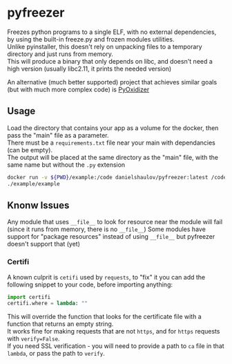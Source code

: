 # pyfreezer
Freezes python programs to a single ELF, with no external dependencies, by using the built-in freeze.py and frozen modules utilities.  
Unlike pyinstaller, this doesn't rely on unpacking files to a temporary directory and just runs from memory.  
This will produce a binary that only depends on libc, and doesn't need a high version (usually libc2.11, it prints the needed version)

An alternative (much better supported) project that achieves similar goals (but with much more complex code) is [PyOxidizer](https://github.com/indygreg/PyOxidizer)

## Usage
Load the directory that contains your app as a volume for the docker, then pass the "main" file as a parameter.  
There must be a `requirements.txt` file near your main with dependancies (can be empty).  
The output will be placed at the same directory as the "main" file, with the same name but without the `.py` extension
```bash
docker run -v ${PWD}/example:/code danielshaulov/pyfreezer:latest /code/example.py
./example/example
```

## Knonw Issues
Any module that uses `__file__` to look for resource near the module will fail (since it runs from memory, there is no `__file__`)
Some modules have support for "package resources" instead of using `__file__` but pyfreezer doesn't support that (yet)

### Certifi
A known culprit is `cetifi` used by `requests`, to "fix" it you can add the following snippet to your code, before importing anything:
```python
import certifi
certifi.where = lambda: ""
```
This will override the function that looks for the certificate file with a function that returns an empty string.  
It works fine for making requests that are not `https`, and for `https` requests with `verify=False`.  
If you need SSL verification - you will need to provide a path to `ca` file in that `lambda`, or pass the path to `verify`.  
